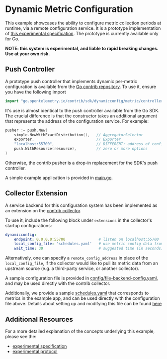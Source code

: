 # Dynamic Metric Configuration
This example showcases the ability to configure metric collection periods at
runtime, via a remote configuration service. It is a prototype implementation of
[this experimental
specification](https://github.com/open-telemetry/opentelemetry-specification/blob/master/experimental/metrics/config-service.md). The prototype is currently available
only for Go.

**NOTE: this system is experimental, and liable to rapid breaking changes.
Use at your own risk.**

## Push Controller
A prototype push controller that implements dynamic per-metric configuration is
available from the [Go contrib
repository](https://github.com/open-telemetry/opentelemetry-go-contrib). To
use it, ensure you have the following import

```go
import "go.opentelemetry.io/contrib/sdk/dynamicconfig/metric/controller/push"
```

It's use is almost identical to the push controller available from the Go SDK.
The crucial difference is that the constructor takes an additional argument
that represents the address of the configuration service. For example:

```go
pusher := push.New(
	simple.NewWithExactDistribution(),   // AggregatorSelector
	exporter,                            // Exporter
	"localhost:55700",                   // DIFFERENT: address of config service
	push.WithResource(resource),         // zero or more options
)
```

Otherwise, the contrib pusher is a drop-in replacement for the SDK's push
controller.

A simple example application is provided in [main.go](main.go).

## Collector Extension
A service backend for this configuration system has been implemented as an
extension on the [contrib
collector](https://github.com/open-telemetry/opentelemetry-collector-contrib).

To use it, include the following block under `extensions` in the collector's
startup configurations:

```yaml
dynamicconfig:
    endpoint: 0.0.0.0:55700               # listen on localhost:55700
    local_config_file: 'schedules.yaml'   # use metric config data from this file
    wait_time: 30                         # suggested time (in seconds) for client to wait between polls
```

Alternatively, one can specify a `remote_config_address` in place of the
`local_config_file`, if the collector would like to pull its metric data from
an upstream source (e.g. a third-party service, or another collector).


A sample configuration file is provided in [config/file-backend-config.yaml](config/file-backend-config.yaml),
and may be used directly with the contrib collector.

Additionally, we provide a sample [schedules.yaml](config/schedules.yaml)
that corresponds to metrics in the example app, and can be used directly with
the configuration file above. Details about setting up and modifying
this file can be found [here](https://github.com/open-telemetry/opentelemetry-specification/blob/master/experimental/metrics/config-service.md#local-file)

## Additional Resources
For a more detailed explanation of the concepts underlying this example,
please see the:

* [experimental specification](https://github.com/open-telemetry/opentelemetry-specification/blob/master/experimental/metrics/config-service.md)
* [experimental protocol](https://github.com/open-telemetry/opentelemetry-proto/pull/183)
